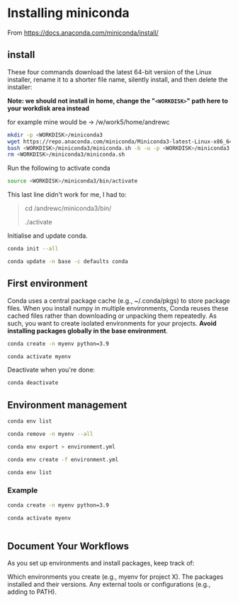 # Installing miniconda
From https://docs.anaconda.com/miniconda/install/

## install
These four commands download the latest 64-bit version of the Linux installer, rename it to a shorter file name, silently install, and then delete the installer:

**Note: we should not install in home, change the "```<WORKDISK>```" path here to your workdisk area instead**

for example mine would be <WORKDISK> -> /w/work5/home/andrewc

```bash
mkdir -p <WORKDISK>/miniconda3
wget https://repo.anaconda.com/miniconda/Miniconda3-latest-Linux-x86_64.sh -O <WORKDISK>/miniconda3/miniconda.sh
bash <WORKDISK>/miniconda3/miniconda.sh -b -u -p <WORKDISK>/miniconda3
rm <WORKDISK>/miniconda3/miniconda.sh
```
Run the following to activate conda
```bash
source <WORKDISK>/miniconda3/bin/activate
```
This last line didn't work for me, I had to:
>cd <WORKDISK>/andrewc/miniconda3/bin/
>
>./activate


Initialise and update conda.
  ```bash
conda init --all
```
```bash
conda update -n base -c defaults conda
```


## First environment
Conda uses a central package cache (e.g., ~/.conda/pkgs) to store package files. When you install numpy in multiple environments, Conda reuses these cached files rather than downloading or unpacking them repeatedly.
As such, you want to create isolated environments for your projects. **Avoid installing packages globally in the base environment**.

```bash
conda create -n myenv python=3.9
```
```bash
conda activate myenv
```
Deactivate when you're done:
```bash
conda deactivate
```

## Environment management
```bash
conda env list
```

```bash
conda remove -n myenv --all
```

```bash
conda env export > environment.yml
```

```bash
conda env create -f environment.yml
```

```bash
conda env list
```

### Example 
```bash
conda create -n myenv python=3.9
```
```bash
conda activate myenv
```
```bash

```

## Document Your Workflows
As you set up environments and install packages, keep track of:

Which environments you create (e.g., myenv for project X).
The packages installed and their versions.
Any external tools or configurations (e.g., adding to PATH).

